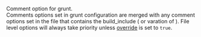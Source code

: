 Comment option for grunt.  
Comments options set in grunt configuration are merged with any comment options set in the file that contains the build_include ( or varation of ).
File level options will always take priority unless [override](/interfaces/_modules_interfaces_.ibigruntopt.html#override) is set to `true`.  